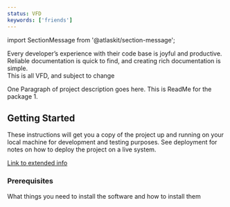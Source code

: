 ```yaml
---
status: VFD
keywords: ['friends']
---
```


import SectionMessage from '@atlaskit/section-message';

<div style={{height: '16px'}} />

<SectionMessage title="vision/mission" appearance="confirmation">
    Every developer’s experience with their code base is joyful and productive. Reliable documentation is quick to find, and creating rich documentation is simple.
</SectionMessage>

<div style={{height: '16px'}} />

<SectionMessage appearance="warning">
    This is all VFD, and subject to change
</SectionMessage>

One Paragraph of project description goes here. This is ReadMe for the package 1.

## Getting Started

These instructions will get you a copy of the project up and running on your local machine for
development and testing purposes. See deployment for notes on how to deploy the project on a live
system.

[Link to extended info](./docs/extended-info.md)

### Prerequisites

What things you need to install the software and how to install them

<div>
    <Props
        heading="Friends Component"
        props={require('!!extract-react-types-loader!./src')}
    />
</div>
